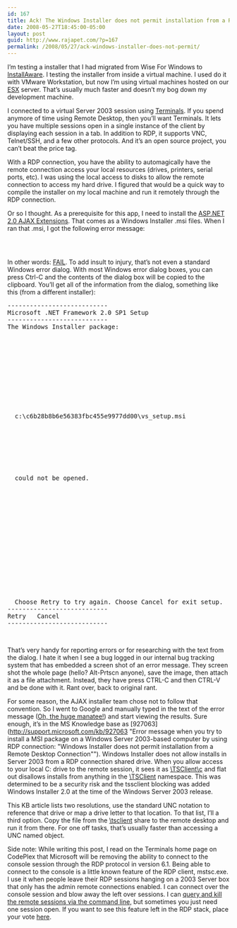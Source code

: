 ```yaml
---
id: 167
title: Ack! The Windows Installer does not permit installation from a Remote Desktop Connection
date: 2008-05-27T18:45:00-05:00
layout: post
guid: http://www.rajapet.com/?p=167
permalink: /2008/05/27/ack-windows-installer-does-not-permit/
---
```

I&#8217;m testing a installer that I had migrated from Wise For Windows to [InstallAware](http://www.installaware.com/). I testing the installer from inside a virtual machine. I used do it with VMware Workstation, but now I&#8217;m using virtual machines hosted on our [ESX](http://info.vmware.com/content/GLP_ESX_LP1) server. That&#8217;s usually much faster and doesn&#8217;t my bog down my development machine. 

I connected to a virtual Server 2003 session using [Terminals](http://www.codeplex.com/Terminals). If you spend anymore of time using Remote Desktop, then you&#8217;ll want Terminals. It lets you have multiple sessions open in a single instance of the client by displaying each session in a tab. In addition to RDP, it supports VNC, Telnet/SSH, and a few other protocols. And it&#8217;s an open source project, you can&#8217;t beat the price tag.

With a RDP connection, you have the ability to automagically have the remote connection access your local resources (drives, printers, serial ports, etc). I was using the local access to disks to allow the remote connection to access my hard drive. I figured that would be a quick way to compile the installer on my local machine and run it remotely through the RDP connection.

Or so I thought. As a prerequisite for this app, I need to install the [ASP.NET 2.0 AJAX Extensions](http://www.microsoft.com/downloads/details.aspx?FamilyID=ca9d90fa-e8c9-42e3-aa19-08e2c027f5d6&displaylang=en). That comes as a Windows Installer .msi files. When I ran that .msi, I got the following error message:

[<img src="https://i0.wp.com/2.bp.blogspot.com/_natoSxTaPFU/SDxYaWpSIQI/AAAAAAAAAE4/EEAxORsgzoY/s400/WindowsInstallerError.png?w=680" alt="" border="0" data-recalc-dims="1" />](https://i1.wp.com/2.bp.blogspot.com/_natoSxTaPFU/SDxYaWpSIQI/AAAAAAAAAE4/EEAxORsgzoY/s1600-h/WindowsInstallerError.png)

[  
](http://www.blogger.com/%24WindowsInstallerError.png) 

In other words: [FAIL](http://www.jonco48.com/blog/fail_20at_20failing.jpg). To add insult to injury, that&#8217;s not even a standard Windows error dialog. With most Windows error dialog boxes, you can press Ctrl-C and the contents of the dialog box will be copied to the clipboard. You&#8217;ll get all of the information from the dialog, something like this (from a different installer):</p> 

<pre>---------------------------<br />Microsoft .NET Framework 2.0 SP1 Setup<br />---------------------------<br />The Windows Installer package:

<p>
  
</p>

<br />

<p>
  c:\c6b28b8b6e56383fbc455e9977dd00\vs_setup.msi
</p>

<br />

<p>
  could not be opened.
</p>

<br />

<p>
  
</p>

<br />

<p>
  Choose Retry to try again. Choose Cancel for exit setup.<br />---------------------------<br />Retry   Cancel<br />---------------------------<br />
</p></pre>





That&#8217;s very handy for reporting errors or for researching with the text from the dialog. I hate it when I see a bug logged in our internal bug tracking system that has embedded a screen shot of an error message. They screen shot the whole page (hello? Alt-Prtscn anyone), save the image, then attach it as a file attachment. Instead, they have press CTRL-C and then CTRL-V and be done with it. Rant over, back to original rant.



For some reason, the AJAX installer team chose not to follow that convention. So I went to Google and manually typed in the text of the error message ([Oh, the huge manatee!](http://www.flickr.com/photos/ulrichp/1362599/)) and start viewing the results. Sure enough, it&#8217;s in the MS Knowledge base as [927063](http://support.microsoft.com/kb/927063 "Error message when you try to install a MSI package on a Windows Server 2003-based computer by using RDP connection: "Windows Installer does not permit installation from a Remote Desktop Connection""). Windows Installer does not allow installs in Server 2003 from a RDP connection shared drive. When you allow access to your local C: drive to the remote session, it sees it as [\\TSClient\c](file://%5C%5Ctsclient%5Cc/) and flat out disallows installs from anything in the [\\TSClient](file://%5C%5Ctsclient/) namespace. This was determined to be a security risk and the tssclient blocking was added Windows Installer 2.0 at the time of the Windows Server 2003 release.



This KB article lists two resolutions, use the standard UNC notation to reference that drive or map a drive letter to that location. To that list, I&#8217;ll a third option. Copy the file from the [\\tsclient](file://%5C%5Ctsclient/) share to the remote desktop and run it from there. For one off tasks, that&#8217;s usually faster than accessing a UNC named object.



Side note: While writing this post, I read on the Terminals home page on CodePlex that Microsoft will be removing the ability to connect to the console session through the RDP protocol in version 6.1. Being able to connect to the console is a little known feature of the RDP client, mstsc.exe. I use it when people leave their RDP sessions hanging on a 2003 Server box that only has the admin remote connections enabled. I can connect over the console session and blow away the left over sessions. I can [query and kill the remote sessions via the command line](http://anotherlab.rajapet.net/2008/04/how-to-identify-who-has-terminal.html "How to identify who has a terminal session and how to kill it"), but sometimes you just need one session open. If you want to see this feature left in the RDP stack, place your vote [here](https://connect.microsoft.com/WindowsServerFeedback/feedback/ViewFeedback.aspx?FeedbackID=341289 "Feedback: RDC : ConnectToServerConsole vs ConnectToAdministerServer").